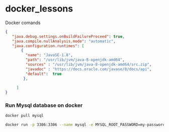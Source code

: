 # docker_lessons
 Docker comands
 ```json
 {
    "java.debug.settings.onBuildFailureProceed": true,
    "java.compile.nullAnalysis.mode": "automatic",
    "java.configuration.runtimes": [
        {
          "name": "JavaSE-1.8",
          "path": "/usr/lib/jvm/java-8-openjdk-amd64",
          "sources" : "/usr/lib/jvm/java-8-openjdk-amd64/src.zip",
          "javadoc" : "https://docs.oracle.com/javase/8/docs/api",
          "default":  true
         },
         
      ]
}
```
### Run Mysql database on docker
 ```sh
docker pull mysql
 ```
 ```sh
docker run -p 3306:3306 --name mysql -e MYSQL_ROOT_PASSWORD=my-password -e MYSQL_DATABASE=my-database-name -d mysql:latest
 ```


